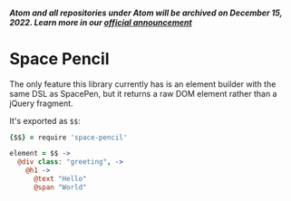 ##### Atom and all repositories under Atom will be archived on December 15, 2022. Learn more in our [official announcement](https://github.blog/2022-06-08-sunsetting-atom/)
 # Space Pencil

The only feature this library currently has is an element builder with the same
DSL as SpacePen, but it returns a raw DOM element rather than a jQuery fragment.

It's exported as `$$`:

```coffee
{$$} = require 'space-pencil'

element = $$ ->
  @div class: "greeting", ->
    @h1 ->
      @text "Hello"
      @span "World"
```

